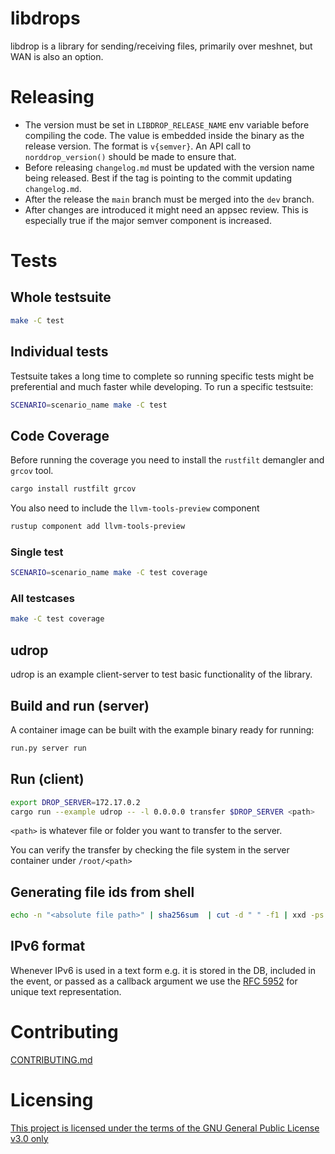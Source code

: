 # libdrops
libdrop is a library for sending/receiving files, primarily over meshnet, but
WAN is also an option.

# Releasing
- The version must be set in `LIBDROP_RELEASE_NAME` env variable before compiling the code. The value is embedded inside the binary as the release
version. The format is `v{semver}`. An API call to `norddrop_version()` should be made to ensure that.
- Before releasing `changelog.md` must be updated with the version name being released. Best if the tag is pointing to the commit updating `changelog.md`.
- After the release the `main` branch must be merged into the `dev` branch.
- After changes are introduced it might need an appsec review. This is especially true if the major semver component is increased.

# Tests
## Whole testsuite
```sh
make -C test
```

## Individual tests
Testsuite takes a long time to complete so running specific tests might be preferential and much faster while developing. To run a specific testsuite:
```sh
SCENARIO=scenario_name make -C test
```

## Code Coverage
Before running the coverage you need to install the `rustfilt` demangler and `grcov` tool.
```sh
cargo install rustfilt grcov
```

You also need to include the `llvm-tools-preview` component
```sh
rustup component add llvm-tools-preview
```

### Single test
```sh
SCENARIO=scenario_name make -C test coverage
```

### All testcases
```sh
make -C test coverage
```

## udrop

udrop is an example client-server to test basic functionality of the library.

## Build and run (server)
A container image can be built with the example binary ready for running:
```sh
run.py server run
```

## Run (client)
```sh
export DROP_SERVER=172.17.0.2
cargo run --example udrop -- -l 0.0.0.0 transfer $DROP_SERVER <path>
```

`<path>` is whatever file or folder you want to transfer to the server.

You can verify the transfer by checking the file system in the server container under `/root/<path>`

## Generating file ids from shell
```sh
echo -n "<absolute file path>" | sha256sum  | cut -d " " -f1 | xxd -ps -r | basenc --base64url | tr -d '='
```

## IPv6 format
Whenever IPv6 is used in a text form e.g. it is stored in the DB, included in the event, or passed as a callback argument we use the [RFC 5952](https://tools.ietf.org/html/rfc5952) for unique text representation.

# Contributing
[CONTRIBUTING.md](CONTRIBUTING.md)

# Licensing
[This project is licensed under the terms of the GNU General Public License v3.0 only](LICENSE)
